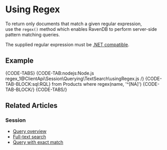 # Using Regex

To return only documents that match a given regular expression,  
use the `regex()` method which enables RavenDB to perform server-side pattern matching queries. 

The supplied regular expression must be [.NET compatible](https://docs.microsoft.com/en-us/dotnet/api/system.text.regularexpressions.regex?view=netframework-4.7.1).

## Example

{CODE-TABS}
{CODE-TAB:nodejs:Node.js regex_1@ClientApi\Session\Querying\TextSearch\usingRegex.js /}
{CODE-TAB-BLOCK:sql:RQL}
from Products 
where regex(name, '^[NA]')
{CODE-TAB-BLOCK/}
{CODE-TABS/}

## Related Articles

### Session

- [Query overview](../../../../client-api/session/querying/how-to-query)
- [Full-text search](../../../../client-api/session/querying/text-search/full-text-search)
- [Query with exact match](../../../../client-api/session/querying/text-search/exact-match-search)
